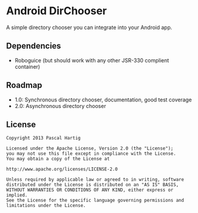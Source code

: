 Android DirChooser
==================

A simple directory chooser you can integrate into your Android app.

Dependencies
------------

* Roboguice (but should work with any other JSR-330 complient container)

Roadmap
-------

* 1.0: Synchronous directory chooser, documentation, good test coverage
* 2.0: Asynchronous directory chooser

License
-------

```text
Copyright 2013 Pascal Hartig

Licensed under the Apache License, Version 2.0 (the "License");
you may not use this file except in compliance with the License.
You may obtain a copy of the License at

http://www.apache.org/licenses/LICENSE-2.0

Unless required by applicable law or agreed to in writing, software
distributed under the License is distributed on an "AS IS" BASIS,
WITHOUT WARRANTIES OR CONDITIONS OF ANY KIND, either express or implied.
See the License for the specific language governing permissions and
limitations under the License.
```

